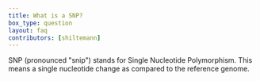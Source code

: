 ```yaml
---
title: What is a SNP?
box_type: question
layout: faq
contributors: [shiltemann]
---
```


SNP (pronounced "snip") stands for Single Nucleotide Polymorphism. This means a single nucleotide change as compared to the reference genome.


